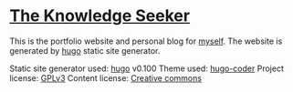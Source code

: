 [The Knowledge Seeker][0]
====================
This is the portfolio website and personal blog for [myself][1]. The website is generated by [hugo][2] static site generator. 



Static site generator used: [hugo][2] v0.100
Theme used: [hugo-coder][3] 
Project license: [GPLv3][4]
Content license: [Creative commons][5]



[0]: https://theknowledgeseeker.in 
[1]: https://github.com/miphilomath
[2]: https://gohugo.io/
[3]: https://github.com/luizdepra/hugo-coder/
[4]: ./LICENSE
[5]: http://creativecommons.org/licenses/by-sa/4.0/


